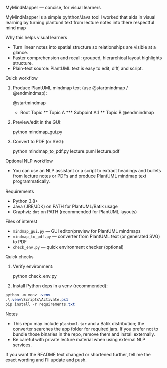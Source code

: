 MyMindMapper — concise, for visual learners

MyMindMapper Is a simple pyhthon/Java tool I worked that aids in visual learning by turning  plantuml text from lecture notes into there respectful mind map

Why this helps visual learners

- Turn linear notes into spatial structure so relationships are visible at a glance.
- Faster comprehension and recall: grouped, hierarchical layout highlights structure.
- Plain-text source: PlantUML text is easy to edit, diff, and script.

Quick workflow

1. Produce PlantUML mindmap text (use @startmindmap / @endmindmap):

   @startmindmap
   * Root Topic
   ** Topic A
   *** Subpoint A.1
   ** Topic B
   @endmindmap

2. Preview/edit in the GUI:

   python mindmap_gui.py

3. Convert to PDF (or SVG):

   python mindmap_to_pdf.py lecture.puml lecture.pdf

Optional NLP workflow

- You can use an NLP assistant or a script to extract headings and bullets from lecture notes or PDFs and produce PlantUML mindmap text programmatically.

Requirements

- Python 3.8+
- Java (JRE/JDK) on PATH for PlantUML/Batik usage
- Graphviz `dot` on PATH (recommended for PlantUML layouts)

Files of interest

- `mindmap_gui.py` — GUI editor/preview for PlantUML mindmaps
- `mindmap_to_pdf.py` — converter from PlantUML text (or generated SVG) to PDF
- `check_env.py` — quick environment checker (optional)

Quick checks

1) Verify environment:

   python check_env.py

2) Install Python deps in a venv (recommended):

```powershell
python -m venv .venv
.\.venv\Scripts\Activate.ps1
pip install -r requirements.txt
```

Notes

- This repo may include `plantuml.jar` and a Batik distribution; the converter searches the app folder for required jars. If you prefer not to bundle those binaries in the repo, remove them and install externally.
- Be careful with private lecture material when using external NLP services.

If you want the README text changed or shortened further, tell me the exact wording and I'll update and push.
